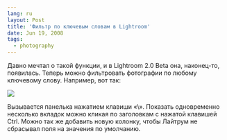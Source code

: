 ```yaml
---
lang: ru
layout: Post
title: 'Фильтр по ключевым словам в Lightroom'
date: Jun 19, 2008
tags:
  - photography
---
```


Давно мечтал о такой функции, и в Lightroom 2.0 Beta она, наконец-то, появилась. Теперь можно фильтровать фотографии по любому ключевому слову. Например, вот так:

![](/images/blog/ligtroom-keywords-filter.png)

Вызывается панелька нажатием клавиши «\». Показать одновременно несколько вкладок можно кликая по заголовкам с нажатой клавишей Ctrl. Можно так же добавить новую колонку, чтобы Лайтрум не сбрасывал поля на значения по умолчанию.
